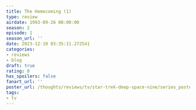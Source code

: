 ```yaml
---
title: The Homecoming (1)
type: review
airdate: 1993-09-26 00:00:00
season: 2
episode: 1
season_url: ''
date: 2023-12-10 03:35:11.272541
categories:
- reviews
- blog
draft: true
rating: 0
has_spoilers: false
fanart_url: ''
poster_url: /thoughts/reviews/tv/star-trek-deep-space-nine/series_poster.jpg
tags:
- tv
---
```


